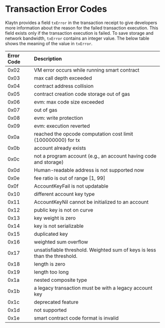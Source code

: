 # Transaction Error Codes

Klaytn provides a field `txError` in the transaction receipt to give developers more information about the reason for the failed transaction execution. This field exists only if the transaction execution is failed. To save storage and network bandwidth, `txError` contains an integer value. The below table shows the meaning of the value in `txError`.

| Error Code | Description |
| :--- | :--- |
| 0x02 | VM error occurs while running smart contract |
| 0x03 | max call depth exceeded |
| 0x04 | contract address collision |
| 0x05 | contract creation code storage out of gas |
| 0x06 | evm: max code size exceeded |
| 0x07 | out of gas |
| 0x08 | evm: write protection |
| 0x09 | evm: execution reverted |
| 0x0a | reached the opcode computation cost limit \(100000000\) for tx |
| 0x0b | account already exists |
| 0x0c | not a program account \(e.g., an account having code and storage\) |
| 0x0d | Human-readable address is not supported now |
| 0x0e | fee ratio is out of range \[1, 99\] |
| 0x0f | AccountKeyFail is not updatable |
| 0x10 | different account key type |
| 0x11 | AccountKeyNil cannot be initialized to an account |
| 0x12 | public key is not on curve |
| 0x13 | key weight is zero |
| 0x14 | key is not serializable |
| 0x15 | duplicated key |
| 0x16 | weighted sum overflow |
| 0x17 | unsatisfiable threshold. Weighted sum of keys is less than the threshold. |
| 0x18 | length is zero |
| 0x19 | length too long |
| 0x1a | nested composite type |
| 0x1b | a legacy transaction must be with a legacy account key |
| 0x1c | deprecated feature |
| 0x1d | not supported |
| 0x1e | smart contract code format is invalid |

